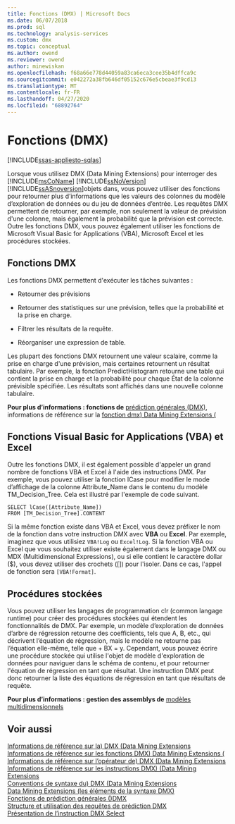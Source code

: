 ```yaml
---
title: Fonctions (DMX) | Microsoft Docs
ms.date: 06/07/2018
ms.prod: sql
ms.technology: analysis-services
ms.custom: dmx
ms.topic: conceptual
ms.author: owend
ms.reviewer: owend
author: minewiskan
ms.openlocfilehash: f68a66e778d44059a83ca6eca3cee35b4dffca9c
ms.sourcegitcommit: e042272a38fb646df05152c676e5cbeae3f9cd13
ms.translationtype: MT
ms.contentlocale: fr-FR
ms.lasthandoff: 04/27/2020
ms.locfileid: "68892764"
---
```

# <a name="functions-dmx"></a>Fonctions (DMX)
[!INCLUDE[ssas-appliesto-sqlas](../includes/ssas-appliesto-sqlas.md)]

  Lorsque vous utilisez DMX (Data Mining Extensions) pour interroger des [!INCLUDE[msCoName](../includes/msconame-md.md)] [!INCLUDE[ssNoVersion](../includes/ssnoversion-md.md)] [!INCLUDE[ssASnoversion](../includes/ssasnoversion-md.md)]objets dans, vous pouvez utiliser des fonctions pour retourner plus d’informations que les valeurs des colonnes du modèle d’exploration de données ou du jeu de données d’entrée. Les requêtes DMX permettent de retourner, par exemple, non seulement la valeur de prévision d'une colonne, mais également la probabilité que la prévision est correcte. Outre les fonctions DMX, vous pouvez également utiliser les fonctions de Microsoft Visual Basic for Applications (VBA), Microsoft Excel et les procédures stockées.  
  
## <a name="dmx-functions"></a>Fonctions DMX  
 Les fonctions DMX permettent d'exécuter les tâches suivantes :  
  
-   Retourner des prévisions  
  
-   Retourner des statistiques sur une prévision, telles que la probabilité et la prise en charge.  
  
-   Filtrer les résultats de la requête.  
  
-   Réorganiser une expression de table.  
  
 Les plupart des fonctions DMX retournent une valeur scalaire, comme la prise en charge d'une prévision, mais certaines retournent un résultat tabulaire. Par exemple, la fonction PredictHistogram retourne une table qui contient la prise en charge et la probabilité pour chaque État de la colonne prévisible spécifiée. Les résultats sont affichés dans une nouvelle colonne tabulaire.  
  
 **Pour plus d’informations : fonctions de** [prédiction générales &#40;DMX&#41;](../dmx/general-prediction-functions-dmx.md), informations de référence sur la [fonction dmx&#41; Data Mining Extensions &#40;](../dmx/data-mining-extensions-dmx-function-reference.md)  
  
## <a name="visual-basic-for-applications-vba-and-excel-functions"></a>Fonctions Visual Basic for Applications (VBA) et Excel  
 Outre les fonctions DMX, il est également possible d'appeler un grand nombre de fonctions VBA et Excel à l'aide des instructions DMX. Par exemple, vous pouvez utiliser la fonction lCase pour modifier le mode d’affichage de la colonne Attribute_Name dans le contenu du modèle TM_Decision_Tree. Cela est illustré par l'exemple de code suivant.  
  
```  
SELECT lCase([Attribute_Name])   
FROM [TM_Decision_Tree].CONTENT  
```  
  
 Si la même fonction existe dans VBA et Excel, vous devez préfixer le nom de la fonction dans votre instruction DMX avec **VBA** ou **Excel**. Par exemple, imaginez que vous utilisiez `VBA!Log` ou `Excel!Log`. Si la fonction VBA ou Excel que vous souhaitez utiliser existe également dans le langage DMX ou MDX (Multidimensional Expressions), ou si elle contient le caractère dollar ($), vous devez utiliser des crochets ([]) pour l'isoler. Dans ce cas, l'appel de fonction sera `[VBA!Format]`.  
  
## <a name="stored-procedures"></a>Procédures stockées  
 Vous pouvez utiliser les langages de programmation clr (common langage runtime) pour créer des procédures stockées qui étendent les fonctionnalités de DMX. Par exemple, un modèle d’exploration de données d’arbre de régression retourne des coefficients, tels que A, B, etc., qui décrivent l’équation de régression, mais le modèle ne retourne pas l’équation elle-même, telle que + BX = y. Cependant, vous pouvez écrire une procédure stockée qui utilise l'objet de modèle d'exploration de données pour naviguer dans le schéma de contenu, et pour retourner l'équation de régression en tant que résultat. Une instruction DMX peut donc retourner la liste des équations de régression en tant que résultats de requête.  
  
 **Pour plus d’informations : gestion des assemblys de** [modèles multidimensionnels](https://docs.microsoft.com/analysis-services/multidimensional-models/multidimensional-model-assemblies-management)  
  
## <a name="see-also"></a>Voir aussi  
 [Informations de référence sur la&#41; DMX &#40;Data Mining Extensions](../dmx/data-mining-extensions-dmx-reference.md)   
 [Informations de référence sur les fonctions DMX&#41; Data Mining Extensions &#40;](../dmx/data-mining-extensions-dmx-function-reference.md)   
 [Informations de référence sur l’opérateur de&#41; DMX &#40;Data Mining Extensions](../dmx/data-mining-extensions-dmx-operator-reference.md)   
 [Informations de référence sur les instructions DMX&#41; &#40;Data Mining Extensions](../dmx/data-mining-extensions-dmx-statements.md)   
 [Conventions de syntaxe du&#41; DMX &#40;Data Mining Extensions](../dmx/data-mining-extensions-dmx-syntax-conventions.md)   
 [Data Mining Extensions &#40;les éléments de la syntaxe DMX&#41;](../dmx/data-mining-extensions-dmx-syntax-elements.md)   
 [Fonctions de prédiction générales &#40;&#41;DMX](../dmx/general-prediction-functions-dmx.md)   
 [Structure et utilisation des requêtes de prédiction DMX](../dmx/structure-and-usage-of-dmx-prediction-queries.md)   
 [Présentation de l’instruction DMX Select](../dmx/understanding-the-dmx-select-statement.md)  
  
  

